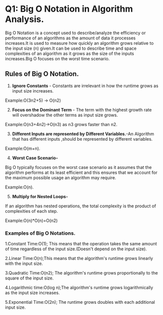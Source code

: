 # Q1: Big O Notation in Algorithm Analysis.
Big O Notation is a concept used to describe/analyze the efficiency or performance of an algorithms as the amount of data it processes increases.It is used to measure how quickly an algorithm grows relative to the input size (n) given.It can be used to describe time and space complexities of an algorithm as it grows as the size of the inputs increases.Big O focuses on the worst time scenario.
## Rules of Big O Notation.
1. **Ignore Constants** - Constants are irrelevant in how the runtime grows as input size increases.

Example:O(3n2+5) → O(n2)

2. **Focus on the Dominant Term** -  The term with the highest growth rate will overshadow the other terms as input size grows.

Example:O(n3+4n2)→O(n3) as n3 grows faster than n2.

3. **Different Inputs are represented by Different Variables.**-An Algorithm that has different inputs ,should be represented by different variables.

Example:O(m+n).

4. **Worst Case Scenario-**

Big O typically focuses on the worst case scenario as it assumes that the algorithm performs at its least efficient and this ensures that we account for the maximum possible usage an algorithm may require.

Example:O(n).

5. **Multiply for Nested Loops-**

If an algorithm has nested operations, the total complexity is the product of complexities of each step.  

Example:O(n)*O(n)=O(n2)


### Examples of Big O Notations.
1.Constant Time:O(1); This means that the operation takes the same amount of time regardless of the input size.(Doesn't depend on the input size).

2.Linear Time:O(n);This means that the algorithm's runtime grows linearly with the input size.

3.Quadratic Time:O(n2); The algorithm's runtime grows proportionally to the square of the input size.

4.Logarithmic time:O(log n);The algorithm's runtime grows logarithmically as the input size increases.

5.Exponential Time:O(2n); The runtime grows doubles with each additional input size.

